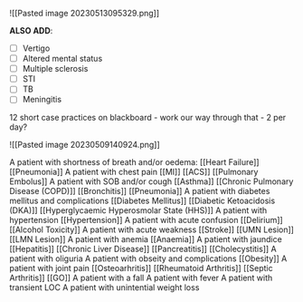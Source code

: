 ![[Pasted image 20230513095329.png]]

**ALSO ADD**:
- [ ] Vertigo
- [ ] Altered mental status
- [ ] Multiple sclerosis
- [ ] STI
- [ ] TB
- [ ] Meningitis

12 short case practices on blackboard - work our way through that - 2 per day?

![[Pasted image 20230509140924.png]]

A patient with shortness of breath and/or oedema:
[[Heart Failure]]
[[Pneumonia]]
A patient with chest pain
[[MI]]
[[ACS]]
[[Pulmonary Embolus]]
A patient with SOB and/or cough
[[Asthma]]
[[Chronic Pulmonary Disease (COPD)]]
[[Bronchitis]]
[[Pneumonia]]
A patient with diabetes mellitus and complications
[[Diabetes Mellitus]]
[[Diabetic Ketoacidosis (DKA)]]
[[Hyperglycaemic Hyperosmolar State (HHS)]]
A patient with hypertension
[[Hypertension]]
A patient with acute confusion
[[Delirium]]
[[Alcohol Toxicity]]
A patient with acute weakness
[[Stroke]]
[[UMN Lesion]]
[[LMN Lesion]]
A patient with anemia
[[Anaemia]]
A patient with jaundice
[[Hepatitis]]
[[Chronic Liver Disease]]
[[Pancreatitis]]
[[Cholecystitis]]
A patient with oliguria
A patient with obseity and complications
[[Obesity]]
A patient with joint pain
[[Osteoarhritis]]
[[Rheumatoid Arthritis]]
[[Septic Arthritis]]
[[GO]]
A patient with a fall
A patient with fever
A patient with transient LOC
A patient with unintential weight loss